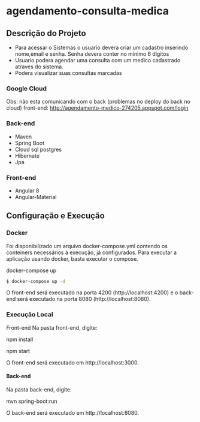 # agendamento-consulta-medica

## Descrição do Projeto
* Para acessar o Sistemas o usuario devera criar um cadastro inserindo nome,email e senha. Senha devera conter no minimo 6 digitos
* Usuario podera agendar uma consulta com um medico cadastrado atraves do sistema.
* Podera visualizar suas consultas marcadas
### Google Cloud
Obs: não esta comunicando com o back (problemas no deploy do back no cloud)
front-end: http://agendamento-medico-274205.appspot.com/login


### Back-end
* Maven
* Spring Boot
* Cloud sql postgres
* Hibernate
* Jpa

### Front-end
* Angular 8
* Angular-Material

## Configuração e Execução

### Docker
Foi disponibilizado um arquivo docker-compose.yml contendo os conteiners necessários à execução, já configurados. Para executar a aplicação usando docker, basta executar o compose.

docker-compose up
```bash
$ docker-compose up -d
```

O front-end será executado na porta 4200 (http://localhost:4200) e o back-end será executado na porta 8080 (http://localhost:8080).

### Execução Local
Front-end
Na pasta front-end, digite:

npm install

npm start

O front-end será executado em http://localhost:3000.

#### Back-end
Na pasta back-end, digite:

mvn spring-boot:run

O back-end será executado em http://localhost:8080.

